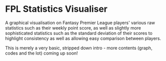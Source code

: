 # FPL Statistics Visualiser

A graphical visualisation on Fantasy Premier League players' various raw statistics such as their weekly point score,
as well as slightly more sophisticated statistics such as the standard deviation of their scores to highlight consistency
as well as allowing easy comparison between players.

This is merely a very basic, stripped down intro - more contents (graph, codes and the lot) coming up soon!